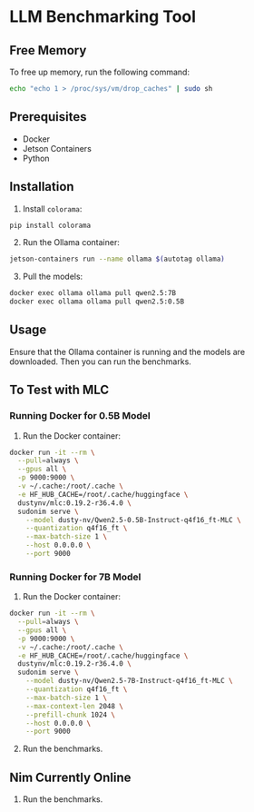 # LLM Benchmarking Tool

## Free Memory

To free up memory, run the following command:

```bash
echo "echo 1 > /proc/sys/vm/drop_caches" | sudo sh
```

## Prerequisites

- Docker
- Jetson Containers
- Python

## Installation

1. Install `colorama`:

  ```bash
  pip install colorama
  ```

2. Run the Ollama container:

  ```bash
  jetson-containers run --name ollama $(autotag ollama)
  ```

3. Pull the models:

  ```bash
  docker exec ollama ollama pull qwen2.5:7B
  docker exec ollama ollama pull qwen2.5:0.5B
  ```

## Usage

Ensure that the Ollama container is running and the models are downloaded. Then you can run the benchmarks.

## To Test with MLC

### Running Docker for 0.5B Model

1. Run the Docker container:

  ```bash
  docker run -it --rm \
    --pull=always \
    --gpus all \
    -p 9000:9000 \
    -v ~/.cache:/root/.cache \
    -e HF_HUB_CACHE=/root/.cache/huggingface \
    dustynv/mlc:0.19.2-r36.4.0 \
    sudonim serve \
      --model dusty-nv/Qwen2.5-0.5B-Instruct-q4f16_ft-MLC \
      --quantization q4f16_ft \
      --max-batch-size 1 \
      --host 0.0.0.0 \
      --port 9000
  ```

### Running Docker for 7B Model

1. Run the Docker container:

  ```bash
  docker run -it --rm \
    --pull=always \
    --gpus all \
    -p 9000:9000 \
    -v ~/.cache:/root/.cache \
    -e HF_HUB_CACHE=/root/.cache/huggingface \
    dustynv/mlc:0.19.2-r36.4.0 \
    sudonim serve \
      --model dusty-nv/Qwen2.5-7B-Instruct-q4f16_ft-MLC \
      --quantization q4f16_ft \
      --max-batch-size 1 \
      --max-context-len 2048 \
      --prefill-chunk 1024 \
      --host 0.0.0.0 \
      --port 9000
  ```

2. Run the benchmarks.

## Nim Currently Online

1. Run the benchmarks.